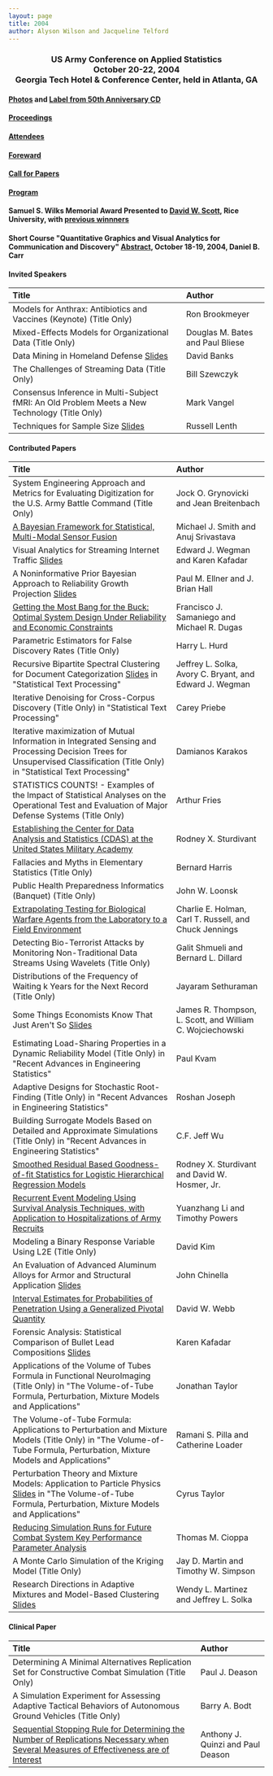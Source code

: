 ```yaml
---
layout: page
title: 2004
author: Alyson Wilson and Jacqueline Telford
---
```

<div align="center"><h3>US Army Conference on Applied Statistics<br>
October 20-22, 2004<br>
Georgia Tech Hotel & Conference Center, held in Atlanta, GA</h3></div>


#### [Photos](https://alysongwilson.github.io/ACAS/DOE6/Photos2004.pdf) and [Label from 50th Anniversary CD](https://alysongwilson.github.io/ACAS/DOE6/03041488_Label.png)

#### [Proceedings](https://alysongwilson.github.io/ACAS/DOE6/Master04.pdf#page=1)

#### [Attendees](https://alysongwilson.github.io/ACAS/ACAS04/REG2004.pdf)

#### [Foreward](https://alysongwilson.github.io/ACAS/ACAS04/ACAS10Foreword.pdf)

#### [Call for Papers](https://alysongwilson.github.io/ACAS/ACAS04/call_for_papers_04.pdf)

#### [Program](https://alysongwilson.github.io/ACAS/DOE6/agenda04.html)

#### Samuel S. Wilks Memorial Award Presented to [David W. Scott](https://alysongwilson.github.io/ACAS/ACAS04/Scott.jpg), Rice University, with [previous winnners](https://alysongwilson.github.io/ACAS/ACAS04/winners04.jpg)

#### Short Course "Quantitative Graphics and Visual Analytics for Communication and Discovery" [Abstract](https://alysongwilson.github.io/ACAS/ACAS04/course2004.html), October 18-19, 2004, Daniel B. Carr


#### Invited Speakers

| Title | Author |
| :--- | :--- |
| Models for Anthrax: Antibiotics and Vaccines (Keynote) (Title Only) | Ron Brookmeyer |
| Mixed-Effects Models for Organizational Data (Title Only) | Douglas M. Bates and Paul Bliese |
| Data Mining in Homeland Defense [Slides](https://alysongwilson.github.io/ACAS/DOE6/Master04.pdf#page=278) | David Banks |
| The Challenges of Streaming Data (Title Only) | Bill Szewczyk |
| Consensus Inference in Multi-Subject fMRI: An Old Problem Meets a New Technology (Title Only) | Mark Vangel |
| Techniques for Sample Size [Slides](https://alysongwilson.github.io/ACAS/DOE6/Master04.pdf#page=573) | Russell Lenth |
 

#### Contributed Papers

| Title | Author |
| :--- | :--- |
| System Engineering Approach and Metrics for Evaluating Digitization for the U.S. Army Battle Command (Title Only) | Jock O. Grynovicki and Jean Breitenbach |
| [A Bayesian Framework for Statistical, Multi-Modal Sensor Fusion](https://alysongwilson.github.io/ACAS/DOE6/Master04.pdf#page=9) | Michael J. Smith and Anuj Srivastava |
| Visual Analytics for Streaming Internet Traffic [Slides](https://alysongwilson.github.io/ACAS/DOE6/Master04.pdf#page=51) | Edward J. Wegman and Karen Kafadar |
| A Noninformative Prior Bayesian Approach to Reliability Growth Projection [Slides](https://alysongwilson.github.io/ACAS/DOE6/Master04.pdf#page=102) | Paul M. Ellner and J. Brian Hall |
| [Getting the Most Bang for the Buck: Optimal System Design Under Reliability and Economic Constraints](https://alysongwilson.github.io/ACAS/DOE6/Master04.pdf#page=128) | Francisco J. Samaniego and Michael R. Dugas |
| Parametric Estimators for False Discovery Rates (Title Only) | Harry L. Hurd |
| Recursive Bipartite Spectral Clustering for Document Categorization [Slides](https://alysongwilson.github.io/ACAS/DOE6/Master04.pdf#page=135) in "Statistical Text Processing" | Jeffrey L. Solka, Avory C. Bryant, and Edward J. Wegman |
| Iterative Denoising for Cross-Corpus Discovery (Title Only) in "Statistical Text Processing" | Carey Priebe |
| Iterative maximization of Mutual Information in Integrated Sensing and Processing Decision Trees for Unsupervised Classification (Title Only) in "Statistical Text Processing"| Damianos Karakos |
| STATISTICS COUNTS! - Examples of the Impact of Statistical Analyses on the Operational Test and Evaluation of Major Defense Systems (Title Only) | Arthur Fries |
| [Establishing the Center for Data Analysis and Statistics (CDAS) at the United States Military Academy](https://alysongwilson.github.io/ACAS/DOE6/Master04.pdf#page=240) | Rodney X. Sturdivant |
| Fallacies and Myths in Elementary Statistics (Title Only) | Bernard Harris |
| Public Health Preparedness Informatics (Banquet) (Title Only) | John W. Loonsk |
| [Extrapolating Testing for Biological Warfare Agents from the Laboratory to a Field Environment](https://alysongwilson.github.io/ACAS/DOE6/Master04.pdf#page=306) | Charlie E. Holman, Carl T. Russell, and Chuck Jennings |
| Detecting Bio-Terrorist Attacks by Monitoring Non-Traditional Data Streams Using Wavelets (Title Only) | Galit Shmueli and Bernard L. Dillard |
| Distributions of the Frequency of Waiting k Years for the Next Record (Title Only) | Jayaram Sethuraman |
| Some Things Economists Know That Just Aren't So [Slides](https://alysongwilson.github.io/ACAS/DOE6/Master04.pdf#page=313) | James R. Thompson, L. Scott, and William C. Wojciechowski |
| Estimating Load-Sharing Properties in a Dynamic Reliability Model (Title Only) in "Recent Advances in Engineering Statistics" | Paul Kvam |
| Adaptive Designs for Stochastic Root-Finding (Title Only) in "Recent Advances in Engineering Statistics" | Roshan Joseph |
| Building Surrogate Models Based on Detailed and Approximate Simulations (Title Only) in "Recent Advances in Engineering Statistics" | C.F. Jeff Wu |
| [Smoothed Residual Based Goodness-of-fit Statistics for Logistic Hierarchical Regression Models](https://alysongwilson.github.io/ACAS/DOE6/Master04.pdf#page=372) | Rodney X. Sturdivant and David W. Hosmer, Jr. |
| [Recurrent Event Modeling Using Survival Analysis Techniques, with Application to Hospitalizations of Army Recruits](https://alysongwilson.github.io/ACAS/DOE6/Master04.pdf#page=385) | Yuanzhang Li and Timothy Powers |
| Modeling a Binary Response Variable Using L2E (Title Only) | David Kim |
| An Evaluation of Advanced Aluminum Alloys for Armor and Structural Application [Slides](https://alysongwilson.github.io/ACAS/DOE6/Master04.pdf#page=401) | John Chinella |
| [Interval Estimates for Probabilities of Penetration Using a Generalized Pivotal Quantity](https://alysongwilson.github.io/ACAS/DOE6/Master04.pdf#page=433) | David W. Webb |
| Forensic Analysis: Statistical Comparison of Bullet Lead Compositions [Slides](https://alysongwilson.github.io/ACAS/DOE6/Master04.pdf#page=441) | Karen Kafadar |
| Applications of the Volume of Tubes Formula in Functional NeuroImaging (Title Only) in "The Volume-of-Tube Formula, Perturbation, Mixture Models and Applications" | Jonathan Taylor |
| The Volume-of-Tube Formula: Applications to Perturbation and Mixture Models (Title Only) in "The Volume-of-Tube Formula, Perturbation, Mixture Models and Applications" | Ramani S. Pilla and Catherine Loader |
| Perturbation Theory and Mixture Models: Application to Particle Physics [Slides](https://alysongwilson.github.io/ACAS/DOE6/Master04.pdf#page=498) in "The Volume-of-Tube Formula, Perturbation, Mixture Models and Applications" | Cyrus Taylor |
| [Reducing Simulation Runs for Future Combat System Key Performance Parameter Analysis](https://alysongwilson.github.io/ACAS/DOE6/Master04.pdf#page=521) | Thomas M. Cioppa |
| A Monte Carlo Simulation of the Kriging Model (Title Only) | Jay D. Martin and Timothy W. Simpson |
| Research Directions in Adaptive Mixtures and Model-Based Clustering [Slides](https://alysongwilson.github.io/ACAS/DOE6/Master04.pdf#page=545) | Wendy L. Martinez and Jeffrey L. Solka |


#### Clinical Paper

| Title | Author |
| :--- | :--- |
| Determining A Minimal Alternatives Replication Set for Constructive Combat Simulation (Title Only) | Paul J. Deason |
| A Simulation Experiment for Assessing Adaptive Tactical Behaviors of Autonomous Ground Vehicles (Title Only) | Barry A. Bodt |
| [Sequential Stopping Rule for Determining the Number of Replications Necessary when Several Measures of Effectiveness are of Interest](https://alysongwilson.github.io/ACAS/DOE6/Master04.pdf#page=244) | Anthony J. Quinzi and Paul Deason |
